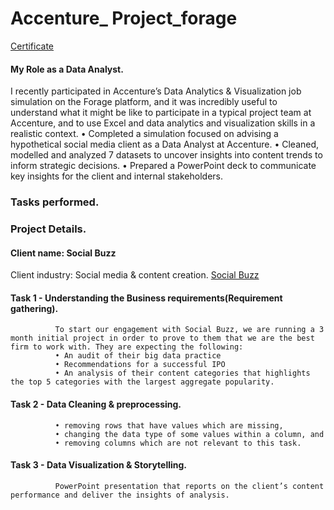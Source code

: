 # Accenture_ Project_forage

[Certificate](https://github.com/VINAYDA11061/Accenture_forage/blob/main/certificate.pdf)
#### My Role as a Data Analyst.
I recently participated in Accenture’s Data Analytics & Visualization job simulation on the Forage platform, and it was incredibly useful to understand what it might be like to participate in a typical project team at Accenture, and to use Excel and data analytics and visualization skills in a realistic context.
•	Completed a simulation focused on advising a hypothetical social media client as a Data Analyst at Accenture.
•	Cleaned, modelled and analyzed 7 datasets to uncover insights into content trends to inform strategic decisions.
•	Prepared a PowerPoint deck to communicate key insights for the client and internal stakeholders.

### Tasks performed.
### Project Details.
#### Client name: Social Buzz 

Client industry: Social media & content creation.
[Social Buzz](https://github.com/VINAYDA11061/Accenture_forage/blob/main/Client%20Brief.pdf)

#### Task 1 - Understanding the Business requirements(Requirement gathering).
              To start our engagement with Social Buzz, we are running a 3 month initial project in order to prove to them that we are the best firm to work with. They are expecting the following: 
              • An audit of their big data practice 
              • Recommendations for a successful IPO 
              • An analysis of their content categories that highlights the top 5 categories with the largest aggregate popularity.
#### Task 2 - Data Cleaning & preprocessing.
              •	removing rows that have values which are missing,
              •	changing the data type of some values within a column, and
              •	removing columns which are not relevant to this task.

#### Task 3 - Data Visualization & Storytelling.
              
              PowerPoint presentation that reports on the client’s content performance and deliver the insights of analysis.
